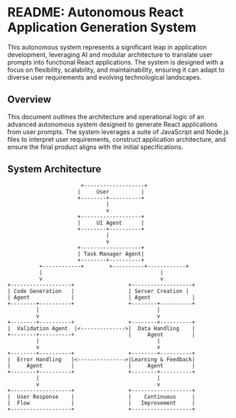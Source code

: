 # README: Autonomous React Application Generation System

This autonomous system represents a significant leap in application development, leveraging AI and modular architecture to translate user prompts into functional React applications. The system is designed with a focus on flexibility, scalability, and maintainability, ensuring it can adapt to diverse user requirements and evolving technological landscapes.

## Overview

This document outlines the architecture and operational logic of an advanced autonomous system designed to generate React applications from user prompts. The system leverages a suite of JavaScript and Node.js files to interpret user requirements, construct application architecture, and ensure the final product aligns with the initial specifications.

## System Architecture

```sketch
                       +-------------------+
                      |     User          |
                      +--------+----------+
                               |
                               v
                      +-------------------+
                      |     UI Agent      |
                      +--------+----------+
                               |
                               v
                      +-------------------+
                      | Task Manager Agent|
                      +--------+----------+
          +------------+        +----------+------------+
          |                                     |
          v                                     v
+-------------------+                 +-------------------+
| Code Generation   |                 | Server Creation |
| Agent             |                 | Agent             |
+--------+----------+                 +--------+----------+
         |                                     |
         v                                     v
+--------+----------+                 +--------+----------+
|  Validation Agent  |<-------------->|  Data Handling    |
+--------+----------+                 |     Agent         |
         |                                     |
         v                                     v
+--------+----------+                 +--------+----------+
|  Error Handling   |<--------------->|Learning & Feedback|
|     Agent         |                 |     Agent         |
+--------+----------+                 +--------+----------+
         |                                     |
         v                                     v
+-------------------+                 +-------------------+
|  User Response    |                 |    Continuous     |
|  Flow             |                 |   Improvement     |
+-------------------+                 +-------------------+

```
